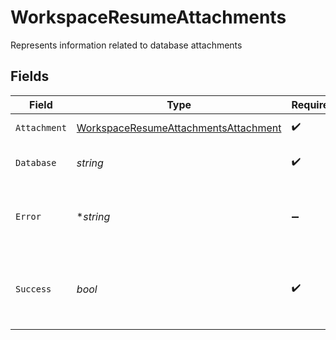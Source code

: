 # WorkspaceResumeAttachments

Represents information related to database attachments


## Fields

| Field                                                                                               | Type                                                                                                | Required                                                                                            | Description                                                                                         |
| --------------------------------------------------------------------------------------------------- | --------------------------------------------------------------------------------------------------- | --------------------------------------------------------------------------------------------------- | --------------------------------------------------------------------------------------------------- |
| `Attachment`                                                                                        | [WorkspaceResumeAttachmentsAttachment](../../models/shared/workspaceresumeattachmentsattachment.md) | :heavy_check_mark:                                                                                  | The type of attachment                                                                              |
| `Database`                                                                                          | *string*                                                                                            | :heavy_check_mark:                                                                                  | Name of the database                                                                                |
| `Error`                                                                                             | **string*                                                                                           | :heavy_minus_sign:                                                                                  | The error if the attachment was not successful                                                      |
| `Success`                                                                                           | *bool*                                                                                              | :heavy_check_mark:                                                                                  | Whether the attachment was successful or not                                                        |